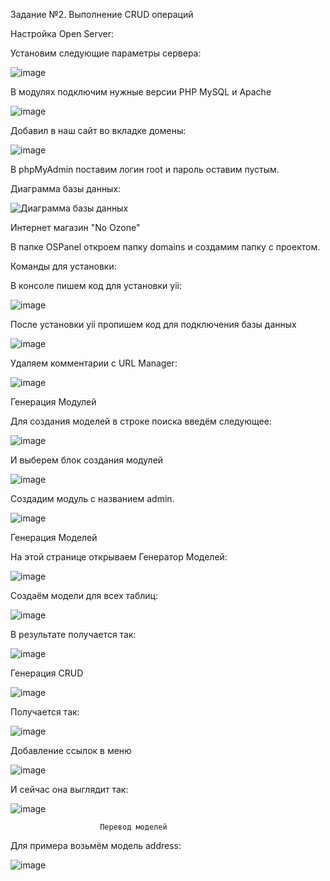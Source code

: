 Задание №2. Выполнение CRUD операций

Настройка Open Server:

Установим следующие параметры сервера:

![image](https://user-images.githubusercontent.com/102148024/215026141-7a3dfa1f-67af-4cb0-a266-0a26f0e9c542.png)

В модулях подключим нужные версии PHP MySQL и Apache

![image](https://user-images.githubusercontent.com/102148024/215026261-dc31e1db-7afe-4306-bf1d-3c97c9c56ff7.png)

Добавил в наш сайт во вкладке домены:

![image](https://user-images.githubusercontent.com/102148024/215026413-101d8baf-b05e-4902-b661-b76544dc4886.png)

В phpMyAdmin поставим логин root и пароль оставим пустым.

Диаграмма базы данных:

![Диаграмма базы данных](https://user-images.githubusercontent.com/102148024/214978825-9c08c67b-3032-42b7-868f-04077bf4217a.png)

Интернет магазин "No Ozone"

В папке OSPanel откроем папку domains и создамим папку с проектом.

Команды для установки:

В консоле пишем код для установки yii:

![image](https://user-images.githubusercontent.com/102148024/214978546-8e4f8e48-b1b7-49e5-870b-f3029e6692bb.png)

После установки yii пропишем код для подключения базы данных

![image](https://user-images.githubusercontent.com/102148024/214978671-0c06f0d0-609e-4067-b315-64d5eb187da7.png)

Удаляем комментарии с URL Manager:

![image](https://user-images.githubusercontent.com/102148024/214979179-535d3c6f-de7d-40e6-bdf9-dd172d8b0886.png)

Генерация Модулей

Для создания моделей в строке поиска введём следующее:

![image](https://user-images.githubusercontent.com/102148024/214979434-c7e0816c-8a3e-4ffb-a3fc-0e8526f9ee38.png)

И выберем блок создания модулей

![image](https://user-images.githubusercontent.com/102148024/214980706-eacd9273-f8af-49d6-8331-772b6066bcb1.png)


Создадим модуль с названием admin.


![image](https://user-images.githubusercontent.com/102148024/214980561-cfaa6a3d-e39f-4ed3-86c7-f69edccdce7c.png)


Генерация Моделей


На этой странице открываем Генератор Моделей:

![image](https://user-images.githubusercontent.com/102148024/214979618-b6418adf-476f-46fd-8ba7-bd3ee22d4b89.png)

Создаём модели для всех таблиц:

![image](https://user-images.githubusercontent.com/102148024/214979707-a82ece7a-af63-41c3-a7eb-97b49b8dcb61.png)

В результате получается так:

![image](https://user-images.githubusercontent.com/102148024/214979786-7ad8a48b-699a-4e29-81cc-9bc9358578b6.png)

Генерация CRUD

![image](https://user-images.githubusercontent.com/102148024/214979896-12aa0dd0-8c33-4b34-bfd2-e7f51614bdd1.png)

Получается так:

![image](https://user-images.githubusercontent.com/102148024/214979981-e61417e8-f977-483c-b903-0160479f962e.png)

Добавление ссылок в меню

![image](https://user-images.githubusercontent.com/102148024/214980151-7901a150-dcf2-4fa2-8336-26f8c8b09547.png)

И сейчас она выглядит так:

![image](https://user-images.githubusercontent.com/102148024/214980221-ffdd9fa2-5bb0-4fd1-9329-681c11ad36d9.png)

						Перевод моделей

Для примера возьмём модель address:

![image](https://user-images.githubusercontent.com/102148024/214980348-e7dc5727-9944-4ba7-8492-01550a542162.png)


